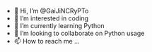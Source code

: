 - 👋 Hi, I’m @GaiJiNCRyPTo
- 👀 I’m interested in coding
- 🌱 I’m currently learning Python
- 💞️ I’m looking to collaborate on Python usage
- 📫 How to reach me ...

<!---
GaiJiNCRyPTo/GaiJiNCRyPTo is a ✨ special ✨ repository because its `README.md` (this file) appears on your GitHub profile.
You can click the Preview link to take a look at your changes.
--->
